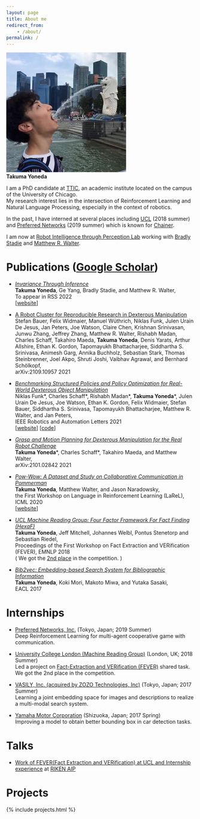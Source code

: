 ```yaml
---
layout: page
title: About me
redirect_from:
    - /about/
permalink: /
---
```


![Takuma Yoneda](/img/tyoneda.jpg)  
**Takuma Yoneda**

I am a PhD candidate at [TTIC](https://ttic.edu/), an academic institute located on the campus of the University of Chicago.  
My research interest lies in the intersection of Reinforcement Learning and Natural Language Processing, especially in the context of robotics.

In the past, I have interned at several places including [UCL](https://mr.cs.ucl.ac.uk/) (2018 summer) and [Preferred Networks](https://www.preferred.jp/en/) (2019 summer) which is known for [Chainer](https://github.com/chainer/chainer).

I am now at [Robot Intelligence through Perception Lab](https://ttic.edu/ripl/) working with [Bradly Stadie](https://bstadie.github.io/) and [Matthew R. Walter](https://ttic.uchicago.edu/~mwalter/).

<!-- I got a Bachelor of Engineering from Toyota Technological Institute (Nagoya, Japan) and worked on Graph Embedding and Natural Language Processing with Prof. [Makoto Miwa](https://www.toyota-ti.ac.jp/Lab/Denshi/COIN/people/makoto.miwa/) and Prof. [Yutaka Sasaki](https://www.toyota-ti.ac.jp/Lab/Denshi/COIN/people/yutaka.sasaki/index-e.html) at Computational Intelligence Lab. -->

# Publications ([Google Scholar](https://scholar.google.com/citations?user=EtYv_AIAAAAJ&hl=en))
- _[Invariance Through Inference](https://arxiv.org/abs/2112.08526)_  
**Takuma Yoneda**, Ge Yang, Bradly Stadie, and Matthew R. Walter,  
To appear in RSS 2022  
[[website](https://invariance-through-inference.github.io/)]

- [A Robot Cluster for Reproducible Research in Dexterous Manipulation](http://arxiv.org/abs/2109.10957)  
Stefan Bauer, Felix Widmaier, Manuel Wüthrich, Niklas Funk, Julen Urain De Jesus, Jan Peters, Joe Watson, Claire Chen, Krishnan Srinivasan, Junwu Zhang, Jeffrey Zhang, Matthew R. Walter, Rishabh Madan, Charles Schaff, Takahiro Maeda, **Takuma Yoneda**, Denis Yarats, Arthur Allshire, Ethan K. Gordon, Tapomayukh Bhattacharjee, Siddhartha S. Srinivasa, Animesh Garg, Annika Buchholz, Sebastian Stark, Thomas Steinbrenner, Joel Akpo, Shruti Joshi, Vaibhav Agrawal, and Bernhard Schölkopf,  
arXiv:2109.10957 2021  
 
- _[Benchmarking Structured Policies and Policy Optimization for Real-World Dexterous Object Manipulation](https://arxiv.org/abs/2105.02087)_  
Niklas Funk\*, Charles Schaff\*, Rishabh Madan\*, **Takuma Yoneda**\*, Julen Urain De Jesus, Joe Watson, Ethan K. Gordon, Felix Widmaier, Stefan Bauer, Siddhartha S. Srinivasa, Tapomayukh Bhattacharjee, Matthew R. Walter, and Jan Peters,  
IEEE Robotics and Automation Letters 2021  
[[website](https://sites.google.com/view/benchmark-rrc)] [[code](https://github.com/cbschaff/benchmark-rrc)]

- _[Grasp and Motion Planning for Dexterous Manipulation for the Real Robot Challenge](https://arxiv.org/abs/2101.02842)_  
**Takuma Yoneda**\*, Charles Schaff\*, Takahiro Maeda, and Matthew Walter,  
arXiv:2101.02842 2021  

- _[Pow-Wow: A Dataset and Study on Collaborative Communication in Pommerman](https://larel-ws.github.io/assets/pdfs/pow_wow_a_dataset_and_study_on_collaborative_communication_in_pommerman.pdf)_  
**Takuma Yoneda**, Matthew Walter, and Jason Naradowsky,  
the First Workshop on Language in Reinforcement Learning (LaReL), ICML 2020  
[[website](https://takuma.yoneda.xyz/pow-wow/)]

- _[UCL Machine Reading Group: Four Factor Framework For Fact Finding (HexaF)](http://www.aclweb.org/anthology/W18-5515)_  
**Takuma Yoneda**, Jeff Mitchell, Johannes Welbl, Pontus Stenetorp and Sebastian Riedel,  
Proceedings of the First Workshop on Fact Extraction and VERification (FEVER), EMNLP 2018  
( We got the [2nd place](http://fever.ai/2018/task.html) in the competition. )

- _[Bib2vec: Embedding-based Search System for Bibliographic Information](http://aclweb.org/anthology/E17-3028)_  
**Takuma Yoneda**, Koki Mori, Makoto Miwa, and Yutaka Sasaki,   
EACL 2017


# Internships
- [Preferred Networks, Inc.](https://preferred.jp/en/) (Tokyo, Japan; 2019 Summer)  
Deep Reinforcement Learning for multi-agent cooperative game with communication.

- [University College London (Machine Reading Group)](https://mr.cs.ucl.ac.uk/) (London, UK; 2018 Summer)  
Led a project on [Fact-Extraction and VERification (FEVER)](https://fever.ai/2018/task.html) shared task. We got the 2nd place in the competition.

- [VASILY, Inc. (acquired by ZOZO Technologies, Inc)](https://tech.zozo.com/en/) (Tokyo, Japan; 2017 Summer)  
Learning a joint embedding space for images and descriptions to realize a multi-modal search system.

- [Yamaha Motor Corporation](https://yamaha-motor.com/) (Shizuoka, Japan; 2017 Spring)  
Improving a model to obtain better bounding box in car detection tasks.

<!-- After that, I interned at University College London Machine Reading Group to tackle [Fact-Extraction and VERification (FEVER)](http://fever.ai/) shared-task under Prof. [Pontus Stenetorp](https://pontus.stenetorp.se/) and Prof. [Sebastian Riedel](http://www.riedelcastro.org/). -->

# Talks
- [Work of FEVER(Fact Extraction and VERification) at UCL and Internship experience](https://aip.riken.jp/events/event_79885/?lang=en) at [RIKEN AIP](http://www.riken.jp/en/research/labs/aip/)

# Projects
{% include projects.html %}
